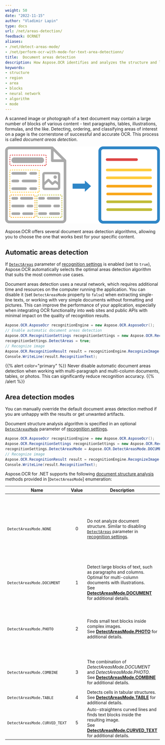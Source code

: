 ```yaml
---
weight: 50
date: "2022-11-15"
author: "Vladimir Lapin"
type: docs
url: /net/areas-detection/
feedback: OCRNET
aliases:
- /net/detect-areas-mode/
- /net/perform-ocr-with-mode-for-text-area-detectionn/
title:  Document areas detection
description: How Aspose.OCR identifies and analyzes the structure and layout of the image during recognition.
keywords:
- structure
- region
- area
- blocks
- neural network
- algorithm
- mode
---
```


A scanned image or photograph of a text document may contain a large number of blocks of various content - text paragraphs, tables, illustrations, formulas, and the like. Detecting, ordering, and classifying areas of interest on a page is the cornerstone of successful and accurate OCR. This process is called _document areas detection_.

![Document structure analysis and recognition](structure-analysis.png)

Aspose.OCR offers several document areas detection algorithms, allowing you to choose the one that works best for your specific content.

## Automatic areas detection

If [`DetectAreas`](https://reference.aspose.com/ocr/net/aspose.ocr/recognitionsettings/detectareasmode/) parameter of [recognition settings](https://reference.aspose.com/ocr/net/aspose.ocr/recognitionsettings/) is enabled (set to `true`), Aspose.OCR automatically selects the optimal areas detection algorithm that suits the most common use cases.

Document areas detection uses a neural network, which requires additional time and resources on the computer running the application. You can disable it (set `DetectAreasMode` property to `false`) when extracting single-line texts, or working with very simple documents without formatting and pictures. This can improve the performance of your application, especially when integrating OCR functionality into web sites and public APIs with minimal impact on the quality of recognition results.

```csharp
Aspose.OCR.AsposeOcr recognitionEngine = new Aspose.OCR.AsposeOcr();
// Enable automatic document areas detection
Aspose.OCR.RecognitionSettings recognitionSettings = new Aspose.OCR.RecognitionSettings();
recognitionSettings.DetectAreas = true;
// Recognize image
Aspose.OCR.RecognitionResult result = recognitionEngine.RecognizeImage("source.png", recognitionSettings);
Console.WriteLine(result.RecognitionText);
```

{{% alert color="primary" %}} 
Never disable automatic document areas detection when working with multi-paragraph and multi-column documents, tables, or photos. This can significantly reduce recognition accuracy.
{{% /alert %}}

## Area detection modes

You can manually override the default document areas detection method if you are unhappy with the results or get unwanted artifacts.

Document structure analysis algorithm is specified in an optional [`DetectAreasMode`](https://reference.aspose.com/ocr/net/aspose.ocr/recognitionsettings/detectareasmode/) parameter of [recognition settings](https://reference.aspose.com/ocr/net/aspose.ocr/recognitionsettings/).

```csharp
Aspose.OCR.AsposeOcr recognitionEngine = new Aspose.OCR.AsposeOcr();
Aspose.OCR.RecognitionSettings recognitionSettings = new Aspose.OCR.RecognitionSettings();
recognitionSettings.DetectAreasMode = Aspose.OCR.DetectAreasMode.DOCUMENT;
// Recognize image
Aspose.OCR.RecognitionResult result = recognitionEngine.RecognizeImage("source.png", recognitionSettings);
Console.WriteLine(result.RecognitionText);
```

Aspose.OCR for .NET supports the following [document structure analysis](/ocr/structure-analysis/) methods provided in [`DetectAreasMode`] enumeration:

Name              | Value | Description | Use cases
----------------- | :---: | ----------- | ---------
`DetectAreasMode.NONE` | 0 | Do not analyze document structure. Similar to disabling [`DetectAreas`](https://reference.aspose.com/ocr/net/aspose.ocr/recognitionsettings/detectareasmode/) parameter in [recognition settings](https://reference.aspose.com/ocr/net/aspose.ocr/recognitionsettings/). | Simple images containing a few lines of text without illustrations or formatting.<br />Applications requiring maximum recognition speed<br />Web applications
`DetectAreasMode.DOCUMENT` | 1 | Detect large blocks of text, such as paragraphs and columns. Optimal for multi-column documents with illustrations.<br />See [**DetectAreasMode.DOCUMENT**](/ocr/net/areas-detection/document/) for additional details. | Contracts<br />Books<br />Articles<br />Newspapers<br />High-quality scans
`DetectAreasMode.PHOTO` | 2 | Finds small text blocks inside complex images.<br />See [**DetectAreasMode.PHOTO**](/ocr/net/areas-detection/photo/) for additional details. | Driver’s licenses<br />Social security cards<br />Government and work IDs<br />Visas<br />Photos<br />Screenshots<br />Advertisements
`DetectAreasMode.COMBINE` | 3 | The combination of _DetectAreasMode.DOCUMENT_ and _DetectAreasMode.PHOTO_.<br />See [**DetectAreasMode.COMBINE**](/ocr/net/areas-detection/combine/) for additional details. | Posters<br />Billboards<br />Datasheets<br />Random photos<br />Batch recognition
`DetectAreasMode.TABLE` | 4 | Detects cells in tabular structures.<br />See [**DetectAreasMode.TABLE**](/ocr/net/areas-detection/table/) for additional details. | Tables<br />Invoices
`DetectAreasMode.CURVED_TEXT` | 5 | Auto-straightens curved lines and finds text blocks inside the resulting image.<br />See [**DetectAreasMode.CURVED_TEXT**](/ocr/net/areas-detection/curved_text/) for additional details. | Photos of books, magazine articles, and other curved pages.
